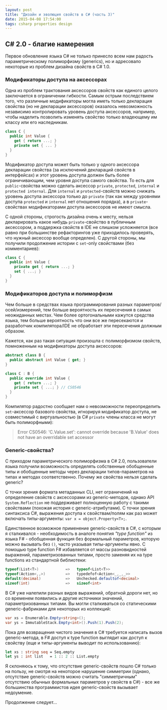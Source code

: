 ```yaml
---
layout: post
title: "Дизайн и эволюция свойств в C# (часть 3)"
date: 2015-04-08 17:54:00
tags: csharp properties design
---
```


## C# 2.0 - благие намерения

Первое обновление языка C# не только принесло всем нам радость параметрическому полиморфизму (generics), но и адресовало некоторые из проблем дизайна свойств в C# 1.0.

### Модификаторы доступа на аксессорах

Одна из проблем трактования аксессоров свойств как единого целого заключается в ограничении гибкости. Самым острым последствием того, что различные модификаторы могла иметь только декларация свойства (но не декларации аксессоров) оказалось невозможность независимо контролировать уровень доступа аксессоров, например, чтобы наделить позволить изменять свойство только владеющему им классу или его наследникам.

```c#
class C {
  public int Value {
    get { return ...; }
    private set { ... }
  }
}
```

Модификатор доступа может быть только у одного аксессора декларации свойства (за исключений деклараций свойств в интерфейсах) и этот уровень доступа должен быть более ограничивающим, чем уровня доступа самого свойства. То есть для `public`-свойства можно сделать аксессор `private`, `protected`, `internal` и `protected internal`. Для `internal` и `protected`-свойств можно снижать уровень доступа аксессора только до `private` (так как между уровнями доступа `protected` и `internal` нет отношения порядка), а в `private`-свойствах модификаторами доступа аксессоров не имеют смысла.

С одной стороны, строгость дизайна очень к месту, нельзя декларировать какое нибудь `private`-свойство в публичным аксессором, а поддержка свойств в IDE не слишком усложняется (все равно при большинстве рефакторингов уже приходилось проверять, что нужный аксессор вообще определен). С другой стороны, мы получили продолжение истории с `set`-only свойствами (без комментариев):

```c#
class C {
  public int Value {
    private get { return ...; }
    set { ...; }
  }
}
```

### Модификаторов доступа и полиморфизм

Чем больше в средствах языка программирования разных параметров/осей/измерений, тем больше вероятность их пересечения в самых неожиданных местах. Чем более ортогональными кажутся средства языка, тем больше вероятность что они все же пересекаются и разработчик компилятора/IDE не обработает эти пересечения должным образом.

Кажется, как раз такая ситуация произошла с полиморфизмом свойств, помноженным на модификаторы доступа аксессоров:

```c#
abstract class B {
  public abstract int Value { get; }
}

class C : B {
  public override int Value {
    get { return ...; }
    private set { ...; } // CS0546
  }
}
```

Компилятор радостно сообщает нам о невозможности переопределить `set`-аксессор базового свойства, игнорируя модификатор доступа, не совместимый с виртуальностью (в C# `private` члены класса не могут быть полиморфными):

> Error CS0546: 'C.Value.set': cannot override because 'B.Value' does not have an overridable set accessor

### Generic-свойства?

С приходом параметрического полиморфизма в C# 2.0, пользователи языка получили возможность определять собственные обобщенные типы и обобщенные методы через декларации типов-параметров на типах и методах соответственно. Почему же свойства нельзя сделать generic?

С точки зрения формата метаданных CLI, нет ограничений на определение свойств с аксессорами из generic-методов, однако API `System.Reflection` не поддерживает полноценную работу с такими свойствами (похожая история с generic-атрибутами). С точки зрения синтаксиса C#, выражения доступа к свойствам/полям как раз может включать типы-аргументы: `var x = object.Property<T>;`.

Единственное возможное применение generic-свойств в C#, с которым я сталкивался - необходимость в аналоге понятия *"type function"* из языка F# - обобщенная функция без формальный параметров, которую можно вызывать без `()`, часто указывая типы-аргументы явно. С помощью type function F# избавляется от массы разновидностей выражений, параметризованных типами, просто заменяя их на type functions из стандартной библиотеки:

```c#
typeof(List<T>)            =>   typeof<List<T>>
typeof(Action<,,>)         =>   typedefof<Action<_,_,_>>
default(decimal)           =>   Unchecked.defaultof<decimal>
sizeof(int)                =>   sizeof<int>
```

В C# уже налепили разных видов выражений, обратной дороги нет, но со временем появились и другие источники значений, параметризованных типами. Вы могли сталкиваться со статическими generic-фабриками для некоторых из коллекций:

```c#
var xs = Enumerable.Empty<string>();
var ys = ImmutableStack.Empty<int>().Push(1).Push(2);
```

Пока для возвращения чистого значения в C# требуется написать вызов generic-метода, в F# доступ к type function выглядит как доступ к свойству (еще и типы-аргументы выводит по использованию):

```fsharp
let xs : string seq = Seq.empty
let ys : int list   = 1 :: 2 :: List.empty
```

Я склоняюсь к тому, что отсутствие generic-свойств пошло C# только на пользу, не смотря на некоторое нарушение симметрии (однако, отсутствие generic-свойств можно считать "симметричным" отсутствию обычных формальных параметров у свойств в C#) - все же большинства программистов идея generic-свойств вызывает недоумение.

Продолжение следует...